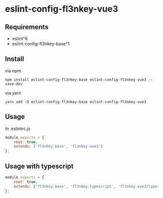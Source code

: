 # eslint-config-fl3nkey-vue3

## Requirements
- eslint^8
- eslint-config-fl3nkey-base^1

## Install
via npm
```
npm install eslint-config-fl3nkey-base eslint-config-fl3nkey-vue3 --save-dev
```
via yarn
```
yarn add -D eslint-config-fl3nkey-base eslint-config-fl3nkey-vue3
```

## Usage
In .eslintrc.js
```javascript
module.exports = {
    root: true,
    extends: ['fl3nkey-base', 'fl3nkey-vue3']
};
```

## Usage with typescript
```javascript
module.exports = {
    root: true,
    extends: ['fl3nkey-base', 'fl3nkey-typescript', 'fl3nkey-vue3/typescript']
};
```
